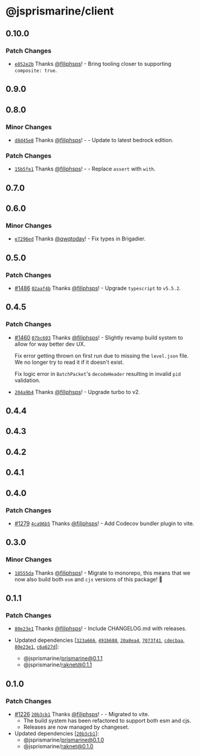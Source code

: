 # @jsprismarine/client

## 0.10.0

### Patch Changes

-   [`e852e2b`](https://github.com/JSPrismarine/JSPrismarine/commit/e852e2b5beb6418d9aaae7574c21b1cfde048a0a) Thanks [@filiphsps](https://github.com/filiphsps)! - Bring tooling closer to supporting `composite: true`.

## 0.9.0

## 0.8.0

### Minor Changes

-   [`d8d45e8`](https://github.com/JSPrismarine/JSPrismarine/commit/d8d45e838af9e5a15269064c7cf24de87f10ab6a) Thanks [@filiphsps](https://github.com/filiphsps)! - - Update to latest bedrock edition.

### Patch Changes

-   [`15b5fe1`](https://github.com/JSPrismarine/JSPrismarine/commit/15b5fe169a7917d199de273d1906a78c4b768cb7) Thanks [@filiphsps](https://github.com/filiphsps)! - - Replace `assert` with `with`.

## 0.7.0

## 0.6.0

### Minor Changes

-   [`e7296ed`](https://github.com/JSPrismarine/JSPrismarine/commit/e7296edd74198c5bed6732424a74829d9c0fad46) Thanks [@qwqtoday](https://github.com/qwqtoday)! - Fix types in Brigadier.

## 0.5.0

### Patch Changes

-   [#1486](https://github.com/JSPrismarine/JSPrismarine/pull/1486) [`02aaf4b`](https://github.com/JSPrismarine/JSPrismarine/commit/02aaf4b0082e76f4f438f59dacd373a04959df53) Thanks [@filiphsps](https://github.com/filiphsps)! - Upgrade `typescript` to `v5.5.2`.

## 0.4.5

### Patch Changes

-   [#1460](https://github.com/JSPrismarine/JSPrismarine/pull/1460) [`07bc603`](https://github.com/JSPrismarine/JSPrismarine/commit/07bc603b887eb5cf0b69646bd7799abd035a21fe) Thanks [@filiphsps](https://github.com/filiphsps)! - Slightly revamp build system to allow for way better dev UX.

    Fix error getting thrown on first run due to missing the `level.json`
    file. We no longer try to read it if it doesn't exist.

    Fix logic error in `BatchPacket`'s `decodeHeader` resulting in invalid
    `pid` validation.

-   [`204a9b4`](https://github.com/JSPrismarine/JSPrismarine/commit/204a9b4c142fe89d5d63e2f72ba3cb89f9b375e3) Thanks [@filiphsps](https://github.com/filiphsps)! - Upgrade turbo to v2.

## 0.4.4

## 0.4.3

## 0.4.2

## 0.4.1

## 0.4.0

### Patch Changes

-   [#1279](https://github.com/JSPrismarine/JSPrismarine/pull/1279) [`4ca96b5`](https://github.com/JSPrismarine/JSPrismarine/commit/4ca96b59696dbe67e39b7f46d85fe421a74d23d5) Thanks [@filiphsps](https://github.com/filiphsps)! - Add Codecov bundler plugin to vite.

## 0.3.0

### Minor Changes

-   [`18555da`](https://github.com/JSPrismarine/JSPrismarine/commit/18555da4a0e01bb6fe8996eef822a58bf4c18f59) Thanks [@filiphsps](https://github.com/filiphsps)! - Migrate to monorepo, this means that we now also build both `esm` and
    `cjs` versions of this package! :rocket:

## 0.1.1

### Patch Changes

-   [`80e23e1`](https://github.com/JSPrismarine/JSPrismarine/commit/80e23e17c0111eac2df98f73cdeec5730bd9abf5) Thanks [@filiphsps](https://github.com/filiphsps)! - Include CHANGELOG.md with releases.

-   Updated dependencies [[`323a666`](https://github.com/JSPrismarine/JSPrismarine/commit/323a666b2d4b82e399ff21711ff8cc7ca6f520dd), [`491b688`](https://github.com/JSPrismarine/JSPrismarine/commit/491b688adc0c38426b767646b6cc748b8e774e30), [`20a8ea4`](https://github.com/JSPrismarine/JSPrismarine/commit/20a8ea47c25eaf21548f1994bf915c4c22a0f395), [`7073f41`](https://github.com/JSPrismarine/JSPrismarine/commit/7073f414487b7403765686b05d04f99c6878d88a), [`cdecbaa`](https://github.com/JSPrismarine/JSPrismarine/commit/cdecbaaf823a6f2db15e1793b50da9925deb3716), [`80e23e1`](https://github.com/JSPrismarine/JSPrismarine/commit/80e23e17c0111eac2df98f73cdeec5730bd9abf5), [`c6a627d`](https://github.com/JSPrismarine/JSPrismarine/commit/c6a627da60bae29bd0e6dfead9d44dddbeb0dafd)]:
    -   @jsprismarine/prismarine@0.1.1
    -   @jsprismarine/raknet@0.1.1

## 0.1.0

### Patch Changes

-   [#1226](https://github.com/JSPrismarine/JSPrismarine/pull/1226) [`20b3cb1`](https://github.com/JSPrismarine/JSPrismarine/commit/20b3cb1ee1e2a2c5c45275f9c2a23c9c2507dcf5) Thanks [@filiphsps](https://github.com/filiphsps)! - - Migrated to vite.
    -   The build system has been refactored to support both esm and cjs.
    -   Releases are now managed by changeset.
-   Updated dependencies [[`20b3cb1`](https://github.com/JSPrismarine/JSPrismarine/commit/20b3cb1ee1e2a2c5c45275f9c2a23c9c2507dcf5)]:
    -   @jsprismarine/prismarine@0.1.0
    -   @jsprismarine/raknet@0.1.0
